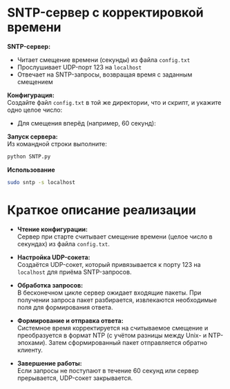# SNTP-сервер с корректировкой времени

**SNTP-сервер:**  
- Читает смещение времени (секунды) из файла `config.txt`
- Прослушивает UDP-порт 123 на `localhost`
- Отвечает на SNTP-запросы, возвращая время с заданным смещением

**Конфигурация:**  
Создайте файл `config.txt` в той же директории, что и скрипт, и укажите одно целое число:
- Для смещения вперёд (например, 60 секунд):


**Запуск сервера:**  
Из командной строки выполните:
```bash
python SNTP.py
```

**Использование**
```bash
sudo sntp -s localhost
```

# Краткое описание реализации

- **Чтение конфигурации:**  
  Сервер при старте считывает смещение времени (целое число в секундах) из файла `config.txt`.

- **Настройка UDP-сокета:**  
  Создаётся UDP-сокет, который привязывается к порту 123 на `localhost` для приёма SNTP-запросов.

- **Обработка запросов:**  
  В бесконечном цикле сервер ожидает входящие пакеты. При получении запроса пакет разбирается, извлекаются необходимые поля для формирования ответа.

- **Формирование и отправка ответа:**  
  Системное время корректируется на считываемое смещение и преобразуется в формат NTP (с учётом разницы между Unix- и NTP-эпохами). Затем сформированный пакет отправляется обратно клиенту.

- **Завершение работы:**  
  Если запросы не поступают в течение 60 секунд или сервер прерывается, UDP-сокет закрывается.

